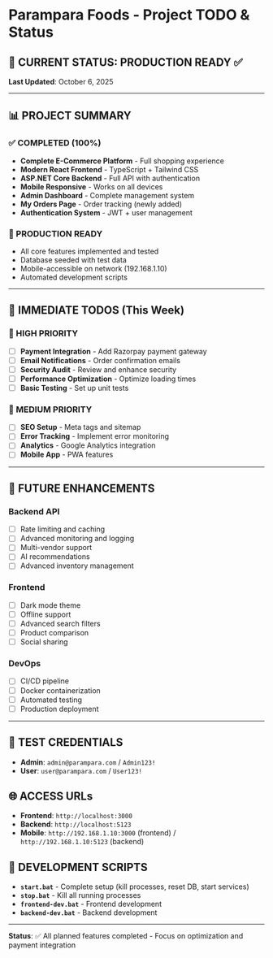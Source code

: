 # Parampara Foods - Project TODO & Status

## 🎯 CURRENT STATUS: PRODUCTION READY ✅
**Last Updated**: October 6, 2025

---

## 📊 PROJECT SUMMARY

### ✅ COMPLETED (100%)
- **Complete E-Commerce Platform** - Full shopping experience
- **Modern React Frontend** - TypeScript + Tailwind CSS
- **ASP.NET Core Backend** - Full API with authentication
- **Mobile Responsive** - Works on all devices
- **Admin Dashboard** - Complete management system
- **My Orders Page** - Order tracking (newly added)
- **Authentication System** - JWT + user management

### 🚀 PRODUCTION READY
- All core features implemented and tested
- Database seeded with test data
- Mobile-accessible on network (192.168.1.10)
- Automated development scripts

---

## 🔧 IMMEDIATE TODOS (This Week)

### 🎯 HIGH PRIORITY
- [ ] **Payment Integration** - Add Razorpay payment gateway
- [ ] **Email Notifications** - Order confirmation emails
- [ ] **Security Audit** - Review and enhance security
- [ ] **Performance Optimization** - Optimize loading times
- [ ] **Basic Testing** - Set up unit tests

### 🎯 MEDIUM PRIORITY
- [ ] **SEO Setup** - Meta tags and sitemap
- [ ] **Error Tracking** - Implement error monitoring
- [ ] **Analytics** - Google Analytics integration
- [ ] **Mobile App** - PWA features

---

## 🚀 FUTURE ENHANCEMENTS

### Backend API
- [ ] Rate limiting and caching
- [ ] Advanced monitoring and logging
- [ ] Multi-vendor support
- [ ] AI recommendations
- [ ] Advanced inventory management

### Frontend
- [ ] Dark mode theme
- [ ] Offline support
- [ ] Advanced search filters
- [ ] Product comparison
- [ ] Social sharing

### DevOps
- [ ] CI/CD pipeline
- [ ] Docker containerization
- [ ] Automated testing
- [ ] Production deployment

---

## 🔑 TEST CREDENTIALS
- **Admin**: `admin@parampara.com` / `Admin123!`
- **User**: `user@parampara.com` / `User123!`

## 🌐 ACCESS URLs
- **Frontend**: `http://localhost:3000`
- **Backend**: `http://localhost:5123`
- **Mobile**: `http://192.168.1.10:3000` (frontend) / `http://192.168.1.10:5123` (backend)

## 📱 DEVELOPMENT SCRIPTS
- **`start.bat`** - Complete setup (kill processes, reset DB, start services)
- **`stop.bat`** - Kill all running processes
- **`frontend-dev.bat`** - Frontend development
- **`backend-dev.bat`** - Backend development

---

**Status**: ✅ All planned features completed - Focus on optimization and payment integration
